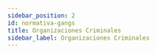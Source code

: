 ```yaml
---
sidebar_position: 2
id: normativa-gangs  
title: Organizaciones Criminales 
sidebar_label: Organizaciones Criminales
---
```


<!-- ## 1. Cumplimiento de normas

- 1.1. Cumplir todas las normas específicas de GTA NEXUS.

## 2. Ausencia en el taller

- 2.1. No se permite estar AFK en el taller.

## 3. Sanciones por incumplimiento

- 3.1. Se expulsará del taller a quienes estén en servicio sin estar en el taller o utilicen la grúa sin autorización.

## 4. Uniforme y apariencia

- 4.1. Es obligatorio llevar el uniforme correspondiente cuando estés de servicio.

## 5. Actividades ilegales

- 5.1. Las actividades ilegales deben realizarse fuera de servicio. Si el jefe te descubre, serás dado de baja.

## 6. Patrullas y salidas

- 6.1. Debe haber al menos 2 mecánicos en el taller para salir a patrullar, además del mecánico que conducirá el vehículo de patrulla. 
- 6.2. Para salir a patrullar sin cumplir con el requisito anterior, se requiere autorización del jefe o un superior.

## 7. Atención al cliente

- 7.1. El cliente es lo primero, por lo que se debe tratar de la mejor manera posible.

## 8. Uso adecuado de comandos de rol

- 8.1. Al estar de servicio, se deben rolear todas las acciones utilizando los comandos /me y /do de forma adecuada.

## 9. Cobro de tuneos

- 9.1. Los mecánicos deben cobrar obligatoriamente los tuneos en factura.

## 10. Pago de mano de obra

- 10.1. La mano de obra se pagará al mecánico en su cuenta bancaria y será siempre de 5k.

## 11. Costo de reparaciones en taller

- 11.1. Las reparaciones en taller tendrán un costo de 5000$ que irán para el mecánico.

## 12. Tuning de vehículos estatales

- 12.1. Solo se podrá tunear el interior (motor) de los vehículos estatales (Alcaldes, Ems, Policía, Taxista). 
- 12.2. Los altos rangos de vehículos estatales podrán tener el exterior tunado como gama baja. 
- 12.3. Solo se cobrará la mano de obra (5k) por los tuneos en vehículos estatales.

## 13. Cambio de estado de servicio

- 13.1. Cuando no estés trabajando, debes salirte completamente de servicio. El incumplimiento de esta norma puede llevar a la expulsión.

## 14. Uso de la grúa

- 14.1. Si necesitas salir del taller, debes utilizar la grúa. Solo se puede utilizar si es estrictamente necesario y con autorización previa.

## 15. Autoridad del jefe de mecánicos

- 15.1. El jefe de mecánicos tiene autoridad sobre el cumplimiento de las normas. Podrá degradar o expulsar a los mecánicos según la gravedad de las faltas.

## 16. Consulta de precios de vehículos

- 16.1. Para consultar el precio de un vehículo al cliente, se debe utilizar el comando /do con la pregunta "sería verdad?" o se puede rolear pidiendo la factura del vehículo. No se permite mentir en el /do.

## 17. Rol agresivo en taller

- 17.1. Si se produce cualquier tipo de rol agresivo en el taller, el mecánico debe llamar a la policía. En caso de que no haya policía disponible, se debe llamar a los alcaldes disponibles. Si es el mecánico quien inicia el rol agresivo, será sancionado.

## 18. Evaluación y periodo de prueba

- 18.1. Los mecánicos deberán pasar un breve examen teórico y práctico para demostrar sus habilidades. También se establecerá un periodo de prueba para evaluar su rendimiento.

## 19. Costo de reparaciones fuera del taller

- 19.1. El costo de las reparaciones fuera del taller varía según las millas recorridas: 
  - En ciudad: 3K.
  - Fuera de ciudad: 5K.
  Ejemplo: Un llamado en ciudad de 3 millas costará 9K, mientras que uno fuera de ciudad de 5 millas costará 25K.

## 20. Prohibición de tuning a personas con máscara

- 20.1. Está prohibido tunear el vehículo a personas que lleven máscara. Si el cliente se niega a quitarse la máscara, no se le debe tunear el vehículo.

## 21. Tuning gratuito para mecánicos

- 21.1. Si un mecánico supera los 35 minutos de espera y no hay otro mecánico disponible, se le podrá tunear su vehículo de forma gratuita. Se dará prioridad a los clientes.

## Inactividad

Si te quedas inactivo, se tomarán las siguientes medidas según el tiempo:

- 1 semana de inactividad: Se te dará un aviso.
- 2 semanas de inactividad: Se te dará de baja en el taller, a menos que justifiques previamente tu ausencia.

Si tienes una buena razón para estar inactivo, debes comunicarlo a un superior para evitar ser expulsado. Recuerda que este es un trabajo y, como en la vida real, si no te presentas a trabajar, serás despedido. -->
